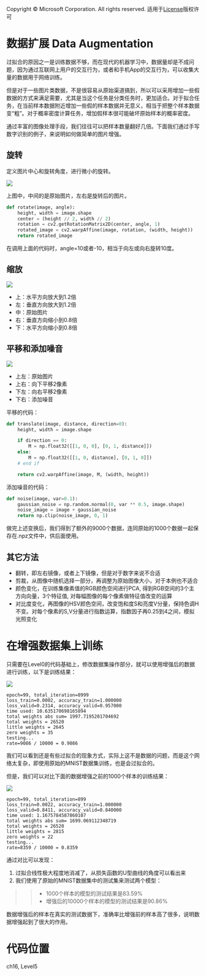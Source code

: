 Copyright © Microsoft Corporation. All rights reserved.
  适用于[License](https://github.com/Microsoft/ai-edu/blob/master/LICENSE.md)版权许可

# 数据扩展 Data Augmentation

过拟合的原因之一是训练数据不够，而在现代的机器学习中，数据量却是不成问题，因为通过互联网上用户的交互行为，或者和手机App的交互行为，可以收集大量的数据用于网络训练。

但是对于一些图片类数据，不是很容易从原始渠道搞到，所以可以采用增加一些假数据的方式来满足需要，尤其是当这个任务是分类任务时，更加适合。对于拟合任务，在当前样本数据附近增加一些假的样本数据并无意义，相当于把整个样本数据变“粗”。对于概率密度计算任务，增加假样本很可能破坏原始样本的概率密度。

通过丰富的图像处理手段，我们往往可以把样本数量翻好几倍。下面我们通过手写数字识别的例子，来说明如何做简单的图片增强。

## 旋转

定义图片中心和旋转角度，进行微小的旋转。

<img src=".\Images\16\data_rotate.png">

上图中，中间的是原始图片，左右是旋转后的图片。

```Python
def rotate(image, angle):
    height, width = image.shape
    center = (height // 2, width // 2)
    rotation = cv2.getRotationMatrix2D(center, angle, 1)
    rotated_image = cv2.warpAffine(image, rotation, (width, height))
    return rotated_image
```
在调用上面的代码时，angle=10或者-10，相当于向左或向右旋转10度。

## 缩放

<img src=".\Images\16\data_stretch.png">

- 上：水平方向放大到1.2倍
- 左：垂直方向放大到1.2倍
- 中：原始图片
- 右：垂直方向缩小到0.8倍
- 下：水平方向缩小到0.8倍

## 平移和添加噪音

<img src=".\Images\16\data_translate.png">

- 上左：原始图片
- 上右：向下平移2像素
- 下左：向右平移2像素
- 下右：添加噪音

平移的代码：
```Python
def translate(image, distance, direction=0):
    height, width = image.shape

    if direction == 0:
        M = np.float32([[1, 0, 0], [0, 1, distance]])
    else:
        M = np.float32([[1, 0, distance], [0, 1, 0]])
    # end if

    return cv2.warpAffine(image, M, (width, height))
```    

添加噪音的代码：
```Python
def noise(image, var=0.1):
    gaussian_noise = np.random.normal(0, var ** 0.5, image.shape)
    noise_image = image + gaussian_noise
    return np.clip(noise_image, 0, 1)
```

做完上述变换后，我们得到了额外的9000个数据，连同原始的1000个数据一起保存在.npz文件中，供后面使用。

## 其它方法

- 翻转，即左右镜像，或者上下镜像，但是对于数字来说不合适
- 剪裁，从图像中随机选择一部分，再调整为原始图像大小，对于本例也不适合
- 颜色变化，在训练集像素值的RGB颜色空间进行PCA, 得到RGB空间的3个主方向向量，3个特征值, 对每幅图像的每个像素做特征值改变的运算
- 对比度变化，再图像的HSV颜色空间，改变饱和度S和亮度V分量，保持色调H不变。对每个像素的S,V分量进行指数运算，指数因子再0.25到4之间，模拟光照变化

# 在增强数据集上训练

只需要在Level0的代码基础上，修改数据集操作部分，就可以使用增强后的数据进行训练，以下是训练结果：

<img src=".\Images\16\data_result.png">

```
epoch=99, total_iteration=8999
loss_train=0.0002, accuracy_train=1.000000
loss_valid=0.2314, accuracy_valid=0.957000
time used: 10.635170698165894
total weights abs sum= 1997.7195201704692
total weights = 26520
little weights = 2645
zero weights = 35
testing...
rate=9086 / 10000 = 0.9086
```

我们可以看到还是有些过拟合的现象方式，实际上这不是数据的问题，而是这个网络太复杂，即使用原始的MNIST数据集训练，也是会过拟合的。

但是，我们可以对比下面的数据增强之前的1000个样本的训练结果：

<img src=".\Images\16\overfit_result.png">

```
epoch=99, total_iteration=899
loss_train=0.0022, accuracy_train=1.000000
loss_valid=0.8411, accuracy_valid=0.840000
time used: 1.1675784587860107
total weights abs sum= 1699.069112348719
total weights = 26520
little weights = 2815
zero weights = 22
testing...
rate=8359 / 10000 = 0.8359
```
通过对比可以发现：

1. 过拟合线性极大程度地消减了，从损失函数的U型曲线的角度可以看出来
2. 我们使用了原始的MNIST数据集中的测试集来测试两个模型：
>> - 1000个样本的模型的测试结果是83.59%
>> - 增强后的10000个样本的模型的测试结果是90.86%

数据增强后的样本在真实的测试数据下，准确率比增强前的样本高了很多，说明数据增强起到了很大的作用。

# 代码位置

ch16, Level5
